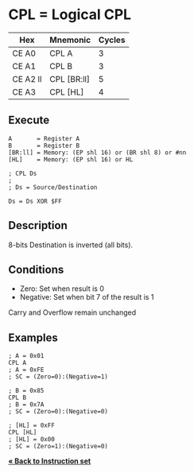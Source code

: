 # CPL = Logical CPL

| Hex      | Mnemonic     | Cycles |
| -------- | ------------ | ------ |
| CE A0    | CPL A        | 3      |
| CE A1    | CPL B        | 3      |
| CE A2 ll | CPL \[BR:ll] | 5      |
| CE A3    | CPL \[HL]    | 4      |

## Execute

```
A       = Register A
B       = Register B
[BR:ll] = Memory: (EP shl 16) or (BR shl 8) or #nn
[HL]    = Memory: (EP shl 16) or HL
```

```
; CPL Ds
;
; Ds = Source/Destination

Ds = Ds XOR $FF
```

## Description

8-bits Destination is inverted (all bits).

## Conditions

* Zero: Set when result is 0
* Negative: Set when bit 7 of the result is 1

Carry and Overflow remain unchanged

## Examples

```
; A = 0x01
CPL A
; A = 0xFE
; SC = (Zero=0):(Negative=1)
```

```
; B = 0x85
CPL B
; B = 0x7A
; SC = (Zero=0):(Negative=0)
```

```
; [HL] = 0xFF
CPL [HL]
; [HL] = 0x00
; SC = (Zero=1):(Negative=0)
```

[**« Back to Instruction set**](../S1C88_InstructionSet.md)
